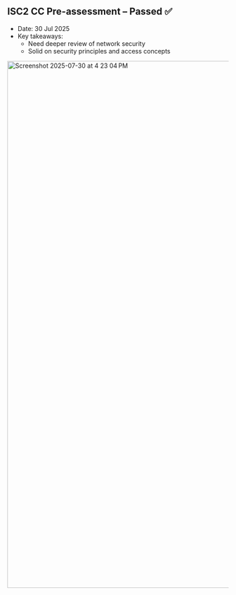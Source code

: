 ## ISC2 CC Pre-assessment – Passed ✅
* Date: 30 Jul 2025
* Key takeaways:
  - Need deeper review of network security
  - Solid on security principles and access concepts
 <img width="1582" height="1196" alt="Screenshot 2025-07-30 at 4 23 04 PM" src="https://github.com/user-attachments/assets/08f54cf4-e576-4161-8467-8cf37ee1d364" />
